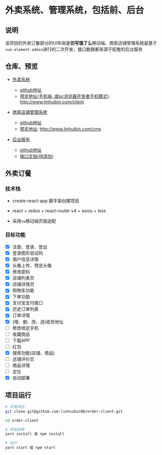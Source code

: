 # 外卖系统、管理系统，包括前、后台

## 说明

该项目的外卖订餐部分的UI布局是**仿写饿了么**移动端，商家店铺管理系统是基于`vue-element-admin`进行的二次开发，接口数据都来源于配套的后台服务

## 仓库、预览

- [外卖系统](https://github.com/linhuibin98/order-client)
  - [github地址](https://github.com/linhuibin98/order-client)
  - [预览地址(手机端, 或pc浏览器开发者手机模式)](http://www.linhuibin.com/client): http://www.linhuibin.com/client

- [商家店铺管理系统](https://github.com/linhuibin98/order-cms)
  - [github地址](https://github.com/linhuibin98/order-cms)
  - [预览地址](http://www.linhuibin.com/cms): http://www.linhuibin.com/cms

- [后台服务](https://github.com/linhuibin98/order-server)
  - [github地址](https://github.com/linhuibin98/order-server)
  - [接口文档(待添加)]()

## 外卖订餐

### 技术栈

- create-react-app 脚手架创建项目

- react + redux + react-router v4 + axios + less

- 采用`vw`移动端页面适配

### 目标功能

 - [x] 注册、登录、登出
 - [x] 登录图形验证码
 - [x] 用户信息详情
 - [x] 头像上传、预览头像
 - [x] 修改密码
 - [x] 店铺列表页
 - [x] 店铺详情页
 - [x] 购物车功能
 - [x] 下单功能
 - [x] 支付宝支付接口
 - [x] 历史订单列表
 - [x] 订单详情
 - [x] (增、删、改、选)收货地址
 - [ ] 修改绑定手机
 - [ ] 收藏商品
 - [ ] 下载APP
 - [ ] 红包
 - [x] 搜索功能(店铺、商品)
 - [ ] 店铺评价页
 - [ ] 商品详情
 - [ ] 定位
 - [x] 自动部署

## 项目运行

```sh
# 克隆项目
git clone git@github.com:linhuibin98/order-client.git

cd order-client

# 安装依赖
yarn install 或 npm install

# 运行
yarn start 或 npm start
```
